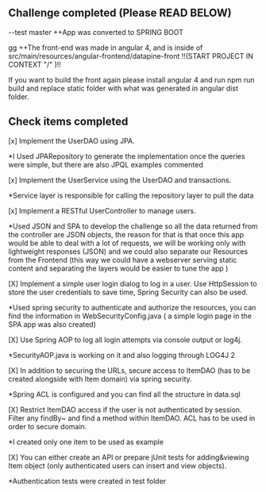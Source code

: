 Challenge completed (Please READ BELOW)
------
--test master
++App was converted to SPRING BOOT

gg
++The front-end was made in angular 4, and is inside of src/main/resources/angular-frontend/datapine-front !!(START PROJECT IN CONTEXT "/" )!!

If you want to build the front again please install angular 4 and run npm run build and replace static folder with what was generated in angular dist folder.


Check items completed
---


[x] Implement the UserDAO using JPA.

*I Used JPARepository to generate the implementation  once the queries were simple, but there are also JPQL examples commented 

[x]  Implement the UserService using the UserDAO and transactions.

*Service layer is responsible for calling the repository layer to pull the data 

[x] Implement a RESTful UserController to manage users.

*Used JSON and SPA to develop the challenge so all the data returned from the controller are JSON objects, the reason for that is that once this app would be able to deal with a lot of requests, we will be working only with lightweight responses (JSON) and we could also separate our Resources from the Frontend (this way we could have a webserver serving static content and separating the layers would be easier to tune the app )

[X] Implement a simple user login dialog to log in a user. Use HttpSession to store the user credentials to save time, Spring Security can also be used.

*Used spring security to authenticate and authorize the resources, you can find the information in WebSecurityConfig.java ( a simple login page in the SPA app was also created)

[X] Use Spring AOP to log all login attempts via console output or log4j.

*SecurityAOP.java is working on it and also logging through LOG4J 2

[X] In addition to securing the URLs, secure access to ItemDAO (has to be created alongside with Item domain) via spring security.

*Spring ACL is configured and you can find all the structure in data.sql

[X]  Restrict ItemDAO access if the user is not authenticated by session. Filter any findBy~ and find a method within ItemDAO. ACL has to be used in order to secure domain.

*I created only one item to be used as example

[X]  You can either create an API or prepare jUnit tests for adding&viewing Item object (only authenticated users can insert and view objects).

*Authentication tests were created in test folder
